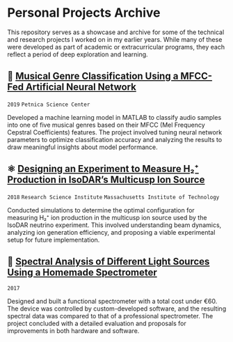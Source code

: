 # Personal Projects Archive

This repository serves as a showcase and archive for some of the technical and research projects I worked on in my earlier years. While many of these were developed as part of academic or extracurricular programs, they each reflect a period of deep exploration and learning.

## 🎵 [Musical Genre Classification Using a MFCC-Fed Artificial Neural Network](../musical_genre_classification_using_a_mfcc_fed_neural_network)

`2019` `Petnica Science Center`

Developed a machine learning model in MATLAB to classify audio samples into one of five musical genres based on their MFCC (Mel Frequency Cepstral Coefficients) features. The project involved tuning neural network parameters to optimize classification accuracy and analyzing the results to draw meaningful insights about model performance.

## ⚛ [Designing an Experiment to Measure H₂⁺ Production in IsoDAR’s Multicusp Ion Source](../designing_an_experiment_to_measure_h2p_production_in_isodars_multicusp_ion_source)

`2018` `Research Science Institute` `Massachusetts Institute of Technology`

Conducted simulations to determine the optimal configuration for measuring H₂⁺ ion production in the multicusp ion source used by the IsoDAR neutrino experiment. This involved understanding beam dynamics, analyzing ion generation efficiency, and proposing a viable experimental setup for future implementation.

## 🌈 [Spectral Analysis of Different Light Sources Using a Homemade Spectrometer](../spectral_analysis_of_different_light_sources_using_a_homemade_spectrometer)

`2017`

Designed and built a functional spectrometer with a total cost under €60. The device was controlled by custom-developed software, and the resulting spectral data was compared to that of a professional spectrometer. The project concluded with a detailed evaluation and proposals for improvements in both hardware and software.
